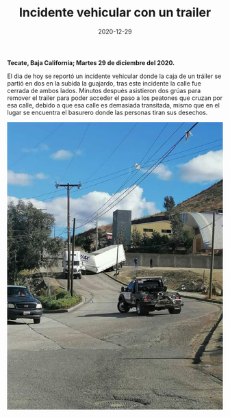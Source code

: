 ﻿---
layout: blog
title:  "Incidente vehicular con un trailer"
date:   2020-12-29
categories: tecate
permalink: /:categories/:title:output_ext
image: /img/cnr/2020-12-29-incidente-vehicular-con-un-trailer.jpg
alt: "Incidente vehicular con un trailer"
autor: 
---


**Tecate, Baja California; Martes 29 de diciembre del 2020.**


El dia de hoy se reportó un incidente vehicular donde la caja de un tráiler se partió en dos en la subida la guajardo, tras este incidente la calle fue cerrada de ambos lados. Minutos después asistieron dos grúas para remover el trailer para poder acceder el paso a los peatones que cruzan por esa calle, debido a que esa calle es demasiada transitada, mismo que en el lugar se encuentra el basurero donde las personas tiran sus desechos.

<div id="carouselExampleSlidesOnly" class="carousel slide" data-ride="carousel">
  <div class="carousel-inner">
    <div class="carousel-item active">
       <img class="d-block w-100" src="/img/cnr/2020-12-29-incidente-vehicular-con-un-trailer.jpg" loading="lazy"  alt="Incidente vehicular con un trailer">
    </div>
  </div>
</div>